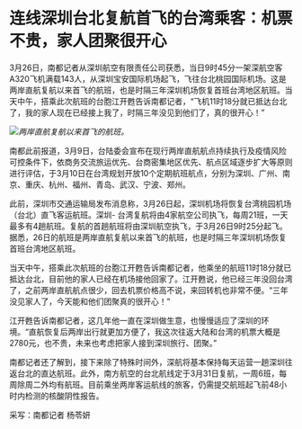 # 连线深圳台北复航首飞的台湾乘客：机票不贵，家人团聚很开心

3月26日，南都记者从深圳航空有限责任公司获悉，当日9时45分一架深航空客A320飞机满载143人，从深圳宝安国际机场起飞，飞往台北桃园国际机场。这是两岸直航复航以来首飞的航班，也是时隔三年深圳机场恢复首班台湾地区航班。当天中午，搭乘此次航班的台胞江开甦告诉南都记者，“飞机11时18分就已抵达台北了，我的家人现在已经接上我了，时隔三年没见到他们了，真的很开心！”

![](https://inews.gtimg.com/news_bt/OJKRkh37EWt9iJo1iIaIxVxlB1OmSkRL8RpjmJkNF7i2sAA/1000)_两岸直航复航以来首飞的航班。_

南都此前报道，3月9日，台陆委会宣布在现行两岸直航航点持续执行及疫情风险可控条件下，依商务交流旅运优先、台商密集地区优先、航点区域逐步扩大等原则进行评估，于3月10日在台湾规划开放10个定期航班航点，分别为深圳、广州、南京、重庆、杭州、福州、青岛、武汉、宁波、郑州。

此前，深圳市交通运输局发布消息称，3月26日起，深圳机场将恢复台湾桃园机场（台北）直飞客运航班。深圳-
台湾复航将由4家航空公司执飞，每周21班，一天最多有4趟航班。复航的首趟航班将由深圳航空执飞，于3月26日9时25分起飞。据悉，26日的航班是两岸直航复航以来首飞的航班，也是时隔三年深圳机场恢复首班台湾地区航班。

当天中午，搭乘此次航班的台胞江开甦告诉南都记者，他乘坐的航班11时18分就已抵达台北，目前他的家人已经在机场接他回家了。江开甦说，他已经三年没回台湾了，之前两岸直航航点很少，回去机票价格高不说，来回转机也非常不便。“三年没见家人了，今天能和他们团聚真的很开心！”

江开甦告诉南都记者，这几年他一直在深圳做生意，也慢慢适应了深圳的环境。“直航恢复后两岸出行就更加方便了，我这次往返大陆和台湾的机票大概是2780元，也不贵，未来也考虑把家人接到深圳旅行、团聚。”

南都记者还了解到，接下来除了特殊时间外，深航将基本保持每天运营一趟深圳往返台北的直达航班。此外，南方航空的台北航线定于3月31日复航，一周6班，每周除周二外均有航班。目前乘坐两岸客运航线的旅客，仍需提交航班起飞前48小时内检测的核酸阴性报告。

采写：南都记者 杨苓妍

